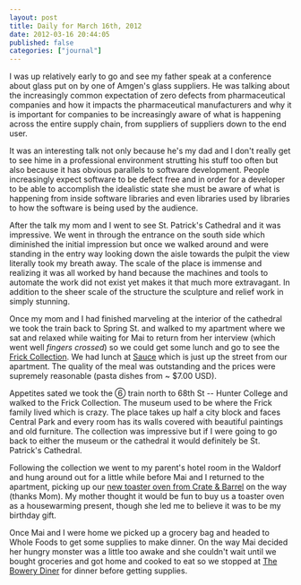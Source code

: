 ```yaml
---
layout: post
title: Daily for March 16th, 2012
date: 2012-03-16 20:44:05
published: false
categories: ["journal"]
---
```

 
I was up relatively early to go and see my father speak at a conference about glass put on by one of Amgen's glass suppliers. He was talking about the increasingly common expectation of zero defects from pharmaceutical companies and how it impacts the pharmaceutical manufacturers and why it is important for companies to be increasingly aware of what is happening across the entire supply chain, from suppliers of suppliers down to the end user.

It was an interesting talk not only because he's my dad and I don't really get to see hime in a professional environment strutting his stuff too often but also because it has obvious parallels to software development. People increasingly expect software to be defect free and in order for a developer to be able to accomplish the idealistic state she must be aware of what is happening from inside software libraries and even libraries used by libraries to how the software is being used by the audience.

After the talk my mom and I went to see St. Patrick's Cathedral and it was impressive. We went in through the entrance on the south side which diminished the initial impression but once we walked around and were standing in the entry way looking down the aisle towards the pulpit the view literally took my breath away. The scale of the place is immense and realizing it was all worked by hand because the machines and tools to automate the work did not exist yet makes it that much more extravagant. In addition to the sheer scale of the structure the sculpture and relief work in simply stunning.

Once my mom and I had finished marveling at the interior of the cathedral we took the train back to Spring St. and walked to my apartment where we sat and relaxed while waiting for Mai to return from her interview (which went well *fingers crossed*) so we could get some lunch and go to see the [Frick Collection](http://www.frick.org/). We had lunch at [Sauce](http://www.saucerestaurant.com/) which is just up the street from our apartment. The quality of the meal was outstanding and the prices were supremely reasonable (pasta dishes from ~ $7.00 USD).

Appetites sated we took the ➅ train north to 68th St -- Hunter College and walked to the Frick Collection. The museum used to be where the Frick family lived which is crazy. The place takes up half a city block and faces Central Park and every room has its walls covered with beautiful paintings and old furniture. The collection was impressive but if I were going to go back to either the museum or the cathedral it would definitely be St. Patrick's Cathedral.

Following the collection we went to my parent's hotel room in the Waldorf and hung around out for a little while before Mai and I returned to the apartment, picking up our [new toaster oven from Crate & Barrel](http://www.crateandbarrel.com/kitchen-and-food/ovens/breville-smart-oven/s676792) on the way (thanks Mom). My mother thought it would be fun to buy us a toaster oven as a housewarming present, though she led me to believe it was to be my birthday gift.

Once Mai and I were home we picked up a grocery bag and headed to Whole Foods to get some supplies to make dinner. On the way Mai decided her hungry monster was a little too awake and she couldn't wait until we bought groceries and got home and cooked to eat so we stopped at [The Bowery Diner](http://bowerydiner.com/) for dinner before getting supplies.